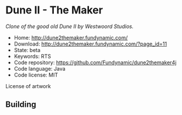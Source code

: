 # Dune II - The Maker

_Clone of the good old Dune II by Westwoord Studios._

- Home: http://dune2themaker.fundynamic.com/
- Download: http://dune2themaker.fundynamic.com/?page_id=11
- State: beta
- Keywords: RTS
- Code repository: https://github.com/Fundynamic/dune2themaker4j
- Code language: Java
- Code license: MIT

License of artwork

## Building

